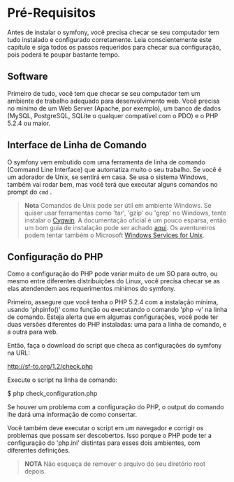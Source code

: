 Pré-Requisitos
==============

Antes de instalar o symfony, você precisa checar se seu computador tem tudo
instalado e configurado corretamente. Leia conscientemente este capítulo e
siga todos os passos requeridos para checar sua configuração, pois poderá te
poupar bastante tempo.

Software
--------
	
Primeiro de tudo, você tem que checar se seu computador tem um ambiente de trabalho
adequado para desenvolvimento web. Você precisa no mínimo de um Web Server (Apache, 
por exemplo), um banco de dados (MySQL, PostgreSQL, SQLite o qualquer compatível com
o PDO) e o PHP 5.2.4 ou maior.


Interface de Linha de Comando
-----------------------------

O symfony vem embutido com uma ferramenta de linha de comando (Command Line 
Interface) que automatiza muito o seu trabalho. Se você é um adorador de Unix,
se sentirá em casa. Se usa o sistema Windows, também vai rodar bem,	mas você 
terá que executar alguns comandos no prompt do `cmd` .

>**Nota**
>Comandos de Unix pode ser útil em ambiente Windows.
>Se quiser usar ferramentas como 'tar', 'gzip' ou 'grep' no Windows,
>tente instalar o [Cygwin](http://cygwin.com/). A documentação oficial é
>um pouco esparsa, então um bom guia de instalação pode ser achado 
>[aqui](http://www.soe.ucsc.edu/~you/notes/cygwin-install.html).
>Os aventureiros podem tentar também o Microsoft 
>[Windows Services for Unix](http://technet.microsoft.com/en-gb/interopmigration/bb380242.aspx).


Configuração do PHP
-------------------
Como a configuração do PHP pode variar muito de um SO para outro, ou mesmo
entre diferentes distribuições do Linux, você precisa checar se as elas
atendendem aos requerimentos mínimos do symfony.

Primeiro, assegure que você tenha o PHP 5.2.4 com a instalação mínima, 
usando 'phpinfo()' como função ou executando o comando 'php -v' na linha
de comando. Esteja alerta que em algumas configurações, você pode ter duas
versões diferentes do PHP instaladas: uma para a linha de comando, e a outra
para web.

Então, faça o download do script que checa as configurações do symfony na URL:

   http://sf-to.org/1.2/check.php
   
Execute o script na linha de comando:

   $ php check_configuration.php

Se houver um problema com a configuração do PHP, o output do comando lhe 
dará uma informação de como consertar.

Você também deve executar o script em um navegador e corrigir os problemas 
que possam ser descobertos. Isso porque o PHP pode ter a configuração do 
'php.ini' distintas para esses dois ambientes, com diferentes definições.

>**NOTA**
>Não esqueça de remover o arquivo do seu diretório root depois.
